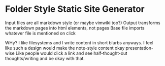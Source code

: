 # Folder Style Static Site Generator

Input files are all markdown style (or maybe vimwiki too?)
Output transforms the markdown pages into html elements, not pages
Base file imports whatever file is mentioned on click

WHy?
I like filesystems and I write content in short blurbs anyways.
I feel like such a design would make the note-style content okay presentation-wise
Like people would click a link and see half-thought-out thoughts/writing and be okay with that.

